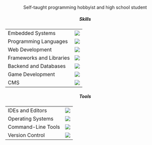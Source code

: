 <div align="center">
    <p>Self-taught programming hobbyist and high school student</p>
    <h5>Skills</h5>
    <table>
        <tr>
            <td>Embedded Systems</td>
            <td><img src="https://skillicons.dev/icons?i=arduino,raspberrypi"/></td>
        </tr>
        <tr>
            <td>Programming Languages</td>
            <td><img src="https://skillicons.dev/icons?i=c,cpp,cs,py"/></td>
        </tr>
        <tr>
            <td>Web Development</td>
            <td><img src="https://skillicons.dev/icons?i=html,css,js,ts"/></td>
        </tr>
        <tr>
            <td>Frameworks and Libraries</td>
            <td><img src="https://skillicons.dev/icons?i=angular,react,electron"/></td>
        </tr>
        <tr>
            <td>Backend and Databases</td>
            <td><img src="https://skillicons.dev/icons?i=firebase,nodejs,php,mysql"/></td>
        </tr>
        <tr>
            <td>Game Development</td>
            <td><img src="https://skillicons.dev/icons?i=unity"/></td>
        </tr>
        <tr>
            <td>CMS</td>
            <td><img src="https://skillicons.dev/icons?i=wordpress"/></td>
        </tr>
    </table>
    <h5>Tools</h5>
    <table>
        <tr>
            <td>IDEs and Editors</td>
            <td><img src="https://skillicons.dev/icons?i=androidstudio,codepen,vscode,vim,neovim,visualstudio&perline=4"/></td>
        </tr>
        <tr>
            <td>Operating Systems</td>
            <td><img src="https://skillicons.dev/icons?i=windows,ubuntu&perline=2"/></td>
        </tr>
        <tr>
            <td>Command-Line Tools</td>
            <td><img src="https://skillicons.dev/icons?i=pwsh,bash&perline=2"/></td>
        </tr>
        <tr>
            <td>Version Control</td>
            <td><img src="https://skillicons.dev/icons?i=git&perline=1"/></td>
        </tr>
    </table>
</div>
